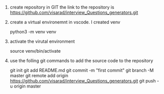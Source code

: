 1. create repository in GIT
the link to the repository is 
https://github.com/visarad/interview_Questions_generators.git

2. create a virtual environemnt in vscode. I  created venv

    python3 -m venv venv

3. activate the virutal environment

    source venv/bin/activate

4. use the folling git commands to add the source code to the repository

    git init
    git add README.md
    git commit -m "first commit"
    git branch -M master
    git remote add origin https://github.com/visarad/interview_Questions_generators.git
    git push -u origin master


